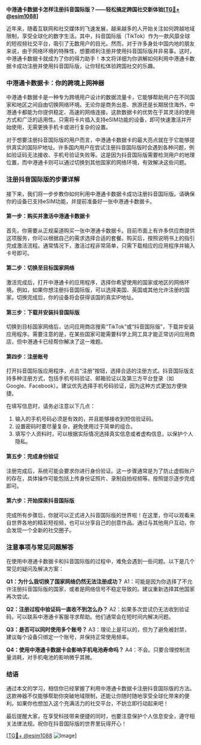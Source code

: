 **中港通卡数据卡怎样注册抖音国际版？——轻松搞定跨国社交新体验[[TG💪+ @esim1088](https://t.me/s/esim1088)]**

近年来，随着互联网和社交媒体的飞速发展，越来越多的人开始关注如何跨越地域限制，享受全球化的数字生活。其中，抖音国际版（TikTok）作为一款风靡全球的短视频社交平台，吸引了无数用户的目光。然而，对于许多身处中国内地的朋友来说，由于网络环境的特殊性，想要顺利注册并使用抖音国际版并非易事。这时，中港通卡数据卡就成为了你的得力助手！本文将详细为你讲解如何利用中港通卡数据卡成功注册并使用抖音国际版，让你轻松体验跨国社交的乐趣。

### 中港通卡数据卡：你的跨境上网神器

中港通卡数据卡是一种专为跨境用户设计的数据流量卡，它能够帮助用户在不同国家和地区之间自由切换网络环境。无论你是商务出差、旅游还是长期居住海外，中港通卡都能为你提供稳定、高速的网络连接。这款数据卡的优势在于其灵活的使用方式和广泛的适用性。只需将卡片插入支持eSIM功能的设备，即可快速激活并开始使用，无需更换手机卡或进行复杂的设置。

对于想要注册抖音国际版的用户而言，中港通卡数据卡的最大亮点就在于它能够提供真实的国际IP地址。许多国内用户在尝试注册抖音国际版时会遇到各种问题，例如验证码无法接收、手机号验证失败等。这是因为抖音国际版需要检测用户的地理位置，而中港通卡则可以通过切换到其他国家的网络环境，有效解决这些问题。

### 注册抖音国际版的步骤详解

接下来，我们将一步步教你如何利用中港通卡数据卡成功注册抖音国际版。请确保你的设备已支持eSIM功能，并提前准备好一张中港通卡数据卡。

#### 第一步：购买并激活中港通卡数据卡
首先，你需要从正规渠道购买一张中港通卡数据卡。目前市面上有许多供应商提供这项服务，你可以根据自己的需求选择合适的套餐。购买后，按照说明书上的指引完成激活流程。通常情况下，激活过程非常简单，只需下载相应的应用程序并输入卡号即可。

#### 第二步：切换至目标国家网络
激活完成后，打开中港通卡的应用程序，选择你希望使用的国家或地区的网络环境。例如，如果你想注册抖音国际版，可以选择美国、英国或其他允许注册的国家。切换完成后，你的设备将会获得该国的真实IP地址。

#### 第三步：下载并安装抖音国际版
切换到目标国家网络后，访问应用商店搜索“TikTok”或“抖音国际版”，下载并安装应用程序。需要注意的是，在某些国家可能需要科学上网工具才能正常访问应用商店，但中港通卡已经帮你解决了这一难题。

#### 第四步：注册账号
打开抖音国际版应用程序，点击“注册”按钮，选择合适的注册方式。抖音国际版支持多种注册方式，包括手机号码验证、邮箱验证以及第三方平台登录（如Google、Facebook）。建议优先选择手机号码验证，因为这种方式更加方便快捷。

在填写信息时，请务必注意以下几点：
1. 输入的手机号码必须是有效的，并且能够接收到短信验证码。
2. 设置密码时要尽量复杂，避免使用过于简单的组合。
3. 填写个人资料时，可以根据实际情况选择真实信息或者虚构信息，以保护个人隐私。

#### 第五步：完成身份验证
注册完成后，系统可能会要求你进行身份验证。这一步骤通常是为了防止虚假账户的存在，具体操作可能包括上传身份证照片、录制自拍视频等。按照提示逐步完成即可。

#### 第六步：开始探索抖音国际版
完成所有步骤后，你就可以正式进入抖音国际版的世界啦！在这里，你可以观看来自世界各地的精彩短视频，也可以分享自己的创意作品。通过与其他用户互动，你会发现一个全新的社交圈子。

### 注意事项与常见问题解答

在使用中港通卡数据卡和抖音国际版的过程中，难免会遇到一些问题。以下是几个常见的疑问及解决方案：

**Q1：为什么我切换了国家网络仍然无法注册成功？**
A1：可能是因为你选择了不允许注册抖音国际版的国家，或者是网络信号不稳定导致的。建议重新选择其他国家再次尝试。

**Q2：注册过程中验证码一直收不到怎么办？**
A2：如果多次尝试仍无法收到验证码，可以联系中港通卡客服寻求帮助。他们通常会在短时间内解决问题。

**Q3：是否可以同时使用多个账号？**
A3：理论上是可以的，但为了避免被封禁，建议每个设备只绑定一个账号，并保持正常使用频率。

**Q4：使用中港通卡数据卡会影响手机电池寿命吗？**
A4：不会。只要合理控制流量消耗，对手机电池的影响微乎其微。

### 结语

通过本文的学习，相信你已经掌握了利用中港通卡数据卡注册抖音国际版的方法。这款神器不仅能够帮助你突破地域限制，还能让你随时随地享受全球化带来的便利。如果你也想加入这个充满活力的社交平台，不妨立即行动起来吧！

最后提醒大家，在享受科技带来便捷的同时，也要注意保护个人信息安全，遵守相关法律法规。祝你在抖音国际版的世界里玩得开心！

[[TG💪+ @esim1088](https://t.me/s/esim1088) ![Image](https://i.postimg.cc/4NQfJmqS/Snipaste-2025-05-13-00-14-12.png)]